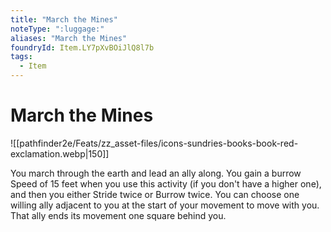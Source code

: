 ```yaml
---
title: "March the Mines"
noteType: ":luggage:"
aliases: "March the Mines"
foundryId: Item.LY7pXvBOiJlQ8l7b
tags:
  - Item
---
```


# March the Mines
![[pathfinder2e/Feats/zz_asset-files/icons-sundries-books-book-red-exclamation.webp|150]]

You march through the earth and lead an ally along. You gain a burrow Speed of 15 feet when you use this activity (if you don't have a higher one), and then you either Stride twice or Burrow twice. You can choose one willing ally adjacent to you at the start of your movement to move with you. That ally ends its movement one square behind you.
